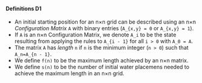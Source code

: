 #### Definitions D1
- An initial starting position for an n×n grid can be described using an n×n *Configuration Matrix* `A` with binary entries (`A_{x,y} = 0` or `A_{x,y} = 1`).
- If `A` is an n×n Configuration Matrix, we denote `A_i` to be the state resulting from applying the rules to `A_{i - 1}` for all `i > 0` with `A_0 = A`.
- The matrix `A` has *length* `n` if `n` is the minimum integer (`n > 0`) such that `A_n=A_{n - 1}`.
- We define `f(n)` to be the maximum length achieved by an n×n matrix.
- We define `s(n)` to be the number of initial water placemens needed to achieve the maximum length in an n×n grid.
